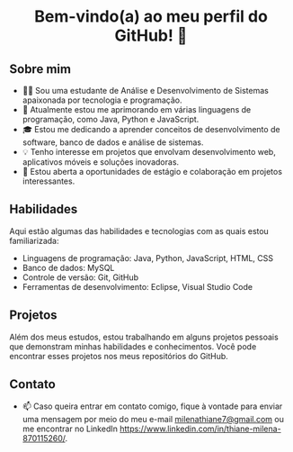 <h1 align="center"> Bem-vindo(a) ao meu perfil do GitHub! 👋</h1>

<h2> Sobre mim </h2>

- 👩‍💻 Sou uma estudante de Análise e Desenvolvimento de Sistemas apaixonada por tecnologia e programação.
- 🌱 Atualmente estou me aprimorando em várias linguagens de programação, como Java, Python e JavaScript.
- 🎓 Estou me dedicando a aprender conceitos de desenvolvimento de software, banco de dados e análise de sistemas.
- 💡 Tenho interesse em projetos que envolvam desenvolvimento web, aplicativos móveis e soluções inovadoras.
- 💼 Estou aberta a oportunidades de estágio e colaboração em projetos interessantes.

<h2> Habilidades </h2>

Aqui estão algumas das habilidades e tecnologias com as quais estou familiarizada:

- Linguagens de programação: Java, Python, JavaScript, HTML, CSS
- Banco de dados: MySQL
- Controle de versão: Git, GitHub
- Ferramentas de desenvolvimento: Eclipse, Visual Studio Code

<h2> Projetos </h2>

Além dos meus estudos, estou trabalhando em alguns projetos pessoais que demonstram minhas habilidades e conhecimentos. Você pode encontrar esses projetos nos meus repositórios do GitHub.

<h2> Contato </h2>

- 📫 Caso queira entrar em contato comigo, fique à vontade para enviar uma mensagem por meio do meu e-mail milenathiane7@gmail.com ou me encontrar no LinkedIn https://www.linkedin.com/in/thiane-milena-870115260/.
 

